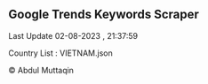 

## Google Trends Keywords Scraper 
 
Last Update 02-08-2023 , 21:37:59

Country List :
VIETNAM.json



© Abdul Muttaqin 
